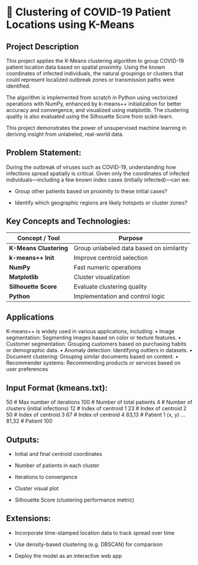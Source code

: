 # 🦠 Clustering of COVID-19 Patient Locations using K-Means

## Project Description
This project applies the K-Means clustering algorithm to group COVID-19 patient location data based on spatial proximity. Using the known coordinates of infected individuals, the natural groupings or clusters that could represent localized outbreak zones or transmission paths were identified.

The algorithm is implemented from scratch in Python using vectorized operations with NumPy, enhanced by k-means++ initialization for better accuracy and convergence, and visualized using matplotlib. The clustering quality is also evaluated using the Silhouette Score from scikit-learn.

This project demonstrates the power of unsupervised machine learning in deriving insight from unlabeled, real-world data.

## Problem Statement:
During the outbreak of viruses such as COVID-19, understanding how infections spread spatially is critical. Given only the coordinates of infected individuals—including a few known index cases (initially infected)—can we:

- Group other patients based on proximity to these initial cases?

- Identify which geographic regions are likely hotspots or cluster zones?

## Key Concepts and Technologies:
| Concept / Tool         | Purpose                                  |
| ---------------------- | ---------------------------------------- |
| **K-Means Clustering** | Group unlabeled data based on similarity |
| **k-means++ Init**     | Improve centroid selection               |
| **NumPy**              | Fast numeric operations                  |
| **Matplotlib**         | Cluster visualization                    |
| **Silhouette Score**   | Evaluate clustering quality              |
| **Python**             | Implementation and control logic         |

## Applications
K-means++ is widely used in various applications, including:
•	Image segmentation: Segmenting images based on color or texture features.
•	Customer segmentation: Grouping customers based on purchasing habits or demographic data.
•	Anomaly detection: Identifying outliers in datasets.
•	Document clustering: Grouping similar documents based on content.
• Recommender systems: Recommending products or services based on user preferences


## Input Format (kmeans.txt):
50              # Max number of iterations
100             # Number of total patients
4               # Number of clusters (initial infections)
12              # Index of centroid 1
23              # Index of centroid 2
50              # Index of centroid 3
67              # Index of centroid 4
83,13           # Patient 1 (x, y)
...
81,32           # Patient 100

## Outputs:
- Initial and final centroid coordinates

- Number of patients in each cluster

- Iterations to convergence

- Cluster visual plot

- Silhouette Score (clustering performance metric)


## Extensions:
- Incorporate time-stamped location data to track spread over time

- Use density-based clustering (e.g. DBSCAN) for comparison

- Deploy the model as an interactive web app
